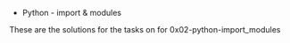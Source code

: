 * Python - import & modules

These are the solutions for the tasks on for 0x02-python-import_modules
